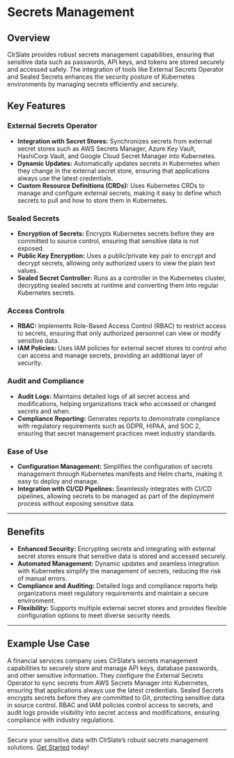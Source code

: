 # Secrets Management

## Overview

ClrSlate provides robust secrets management capabilities, ensuring that sensitive data such as passwords, API keys, and tokens are stored securely and accessed safely. The integration of tools like External Secrets Operator and Sealed Secrets enhances the security posture of Kubernetes environments by managing secrets efficiently and securely.

## Key Features

### External Secrets Operator
- **Integration with Secret Stores:** Synchronizes secrets from external secret stores such as AWS Secrets Manager, Azure Key Vault, HashiCorp Vault, and Google Cloud Secret Manager into Kubernetes.
- **Dynamic Updates:** Automatically updates secrets in Kubernetes when they change in the external secret store, ensuring that applications always use the latest credentials.
- **Custom Resource Definitions (CRDs):** Uses Kubernetes CRDs to manage and configure external secrets, making it easy to define which secrets to pull and how to store them in Kubernetes.

### Sealed Secrets
- **Encryption of Secrets:** Encrypts Kubernetes secrets before they are committed to source control, ensuring that sensitive data is not exposed.
- **Public Key Encryption:** Uses a public/private key pair to encrypt and decrypt secrets, allowing only authorized users to view the plain text values.
- **Sealed Secret Controller:** Runs as a controller in the Kubernetes cluster, decrypting sealed secrets at runtime and converting them into regular Kubernetes secrets.

### Access Controls
- **RBAC:** Implements Role-Based Access Control (RBAC) to restrict access to secrets, ensuring that only authorized personnel can view or modify sensitive data.
- **IAM Policies:** Uses IAM policies for external secret stores to control who can access and manage secrets, providing an additional layer of security.

### Audit and Compliance
- **Audit Logs:** Maintains detailed logs of all secret access and modifications, helping organizations track who accessed or changed secrets and when.
- **Compliance Reporting:** Generates reports to demonstrate compliance with regulatory requirements such as GDPR, HIPAA, and SOC 2, ensuring that secret management practices meet industry standards.

### Ease of Use
- **Configuration Management:** Simplifies the configuration of secrets management through Kubernetes manifests and Helm charts, making it easy to deploy and manage.
- **Integration with CI/CD Pipelines:** Seamlessly integrates with CI/CD pipelines, allowing secrets to be managed as part of the deployment process without exposing sensitive data.

---

## Benefits

- **Enhanced Security:** Encrypting secrets and integrating with external secret stores ensure that sensitive data is stored and accessed securely.
- **Automated Management:** Dynamic updates and seamless integration with Kubernetes simplify the management of secrets, reducing the risk of manual errors.
- **Compliance and Auditing:** Detailed logs and compliance reports help organizations meet regulatory requirements and maintain a secure environment.
- **Flexibility:** Supports multiple external secret stores and provides flexible configuration options to meet diverse security needs.

---

## Example Use Case

A financial services company uses ClrSlate’s secrets management capabilities to securely store and manage API keys, database passwords, and other sensitive information. They configure the External Secrets Operator to sync secrets from AWS Secrets Manager into Kubernetes, ensuring that applications always use the latest credentials. Sealed Secrets encrypts secrets before they are committed to Git, protecting sensitive data in source control. RBAC and IAM policies control access to secrets, and audit logs provide visibility into secret access and modifications, ensuring compliance with industry regulations.

---

Secure your sensitive data with ClrSlate’s robust secrets management solutions. [Get Started](#) today!
